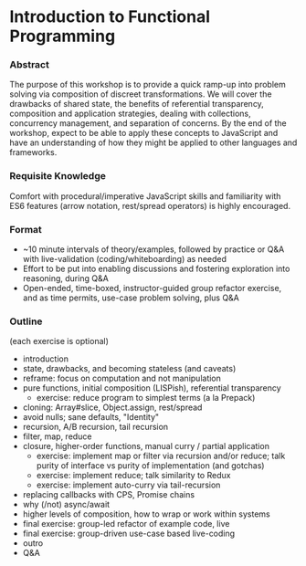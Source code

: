 # Introduction to Functional Programming

### Abstract

The purpose of this workshop is to provide a quick ramp-up into problem solving via composition of discreet transformations.
We will cover the drawbacks of shared state, the benefits of referential transparency, composition and application strategies, dealing with collections, concurrency management, and separation of concerns. By the end of the workshop, expect to be able to apply these concepts to JavaScript and have an understanding of how they might be applied to other languages and frameworks.

### Requisite Knowledge

Comfort with procedural/imperative JavaScript skills and familiarity with ES6 features (arrow notation, rest/spread operators) is highly encouraged.

### Format

- ~10 minute intervals of theory/examples, followed by practice or Q&A with live-validation (coding/whiteboarding) as needed
- Effort to be put into enabling discussions and fostering exploration into reasoning, during Q&A
- Open-ended, time-boxed, instructor-guided group refactor exercise, and as time permits, use-case problem solving, plus Q&A

### Outline
(each exercise is optional)

- introduction
- state, drawbacks, and becoming stateless (and caveats)
- reframe: focus on computation and not manipulation
- pure functions, initial composition (LISPish), referential transparency
  - exercise: reduce program to simplest terms (a la Prepack)
- cloning: Array#slice, Object.assign, rest/spread
- avoid nulls; sane defaults, "Identity"
- recursion, A/B recursion, tail recursion
- filter, map, reduce
- closure, higher-order functions, manual curry / partial application
  - exercise: implement map or filter via recursion and/or reduce; talk purity of interface vs purity of implementation (and gotchas)
  - exercise: implement reduce; talk similarity to Redux
  - exercise: implement auto-curry via tail-recursion
- replacing callbacks with CPS, Promise chains
- why (/not) async/await
- higher levels of composition, how to wrap or work within systems
- final exercise: group-led refactor of example code, live
- final exercise: group-driven use-case based live-coding
- outro
- Q&A